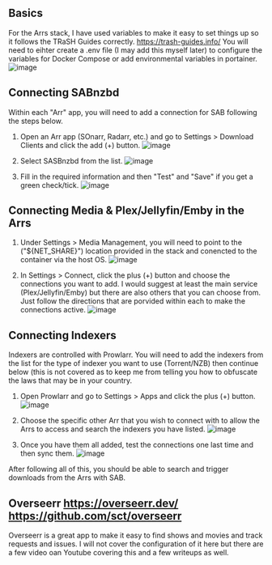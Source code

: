 ## Basics
For the Arrs stack, I have used variables to make it easy to set things up so it follows the TRaSH Guides correctly. https://trash-guides.info/
You will need to eihter create a .env file (I may add this myself later) to configure the variables for Docker Compose or add environmental variables in portainer.
![image](https://github.com/NightHawkATL/portainer-template-lists/assets/8395658/f3277094-f36a-4561-b3d9-074d78fb8eec)

## Connecting SABnzbd
Within each "Arr" app, you will need to add a connection for SAB following the steps below.
  1. Open an Arr app (SOnarr, Radarr, etc.) and go to Settings > Download Clients and click the add (+) button.
![image](https://github.com/NightHawkATL/portainer-template-lists/assets/8395658/b495f2a7-bc97-451d-9178-12767c46a53c)

  2. Select SASBnzbd from the list.
![image](https://github.com/NightHawkATL/portainer-template-lists/assets/8395658/d4772f17-7b80-4b6f-a66c-e9f2020d41f4)

  3. Fill in the required information and then "Test" and "Save" if you get a green check/tick.
![image](https://github.com/NightHawkATL/portainer-template-lists/assets/8395658/c2ec9c34-a901-4b05-a9e3-c3ec92954bf1)


## Connecting Media & Plex/Jellyfin/Emby in the Arrs
  1. Under Settings > Media Management, you will need to point to the ("${NET_SHARE}") location provided in the stack and conencted to the container via the host OS.
![image](https://github.com/NightHawkATL/portainer-template-lists/assets/8395658/78103b0e-f597-46f3-affe-ab233865a30a)

  2.  In Settings > Connect, click the plus (+) button and choose the connections you want to add. I would suggest at least the main service (Plex/Jellyfin/Emby) but there are also others that you can choose from. Just follow the directions that are porvided within each to make the connections active.
![image](https://github.com/NightHawkATL/portainer-template-lists/assets/8395658/1e2b4882-3e41-49c9-9790-466aa5d48899)


## Connecting Indexers
Indexers are controlled with Prowlarr. You will need to add the indexers from the list for the type of indexer you want to use (Torrent/NZB) then continue below (this is not covered as to keep me from telling you how to obfuscate the laws that may be in your country.
  1. Open Prowlarr and go to Settings > Apps and click the plus (+) button.
![image](https://github.com/NightHawkATL/portainer-template-lists/assets/8395658/3b5321e4-2daa-4fc0-82a5-3a14a6dfe278)

  2. Choose the specific other Arr that you wish to connect with to allow the Arrs to access and search the indexers you have listed.
![image](https://github.com/NightHawkATL/portainer-template-lists/assets/8395658/ac63d285-2dd9-4d52-838d-45f683598da1)

  3. Once you have them all added, test the connections one last time and then sync them.
![image](https://github.com/NightHawkATL/portainer-template-lists/assets/8395658/2a6c593d-c85c-4078-86cd-9516d9e31edc)

After following all of this, you should be able to search and trigger downloads from the Arrs with SAB.


## Overseerr https://overseerr.dev/ https://github.com/sct/overseerr
Overseerr is a great app to make it easy to find shows and movies and track requests and issues. I will not cover the configuration of it here but there are a few video oan Youtube covering this and a few writeups as well. 
